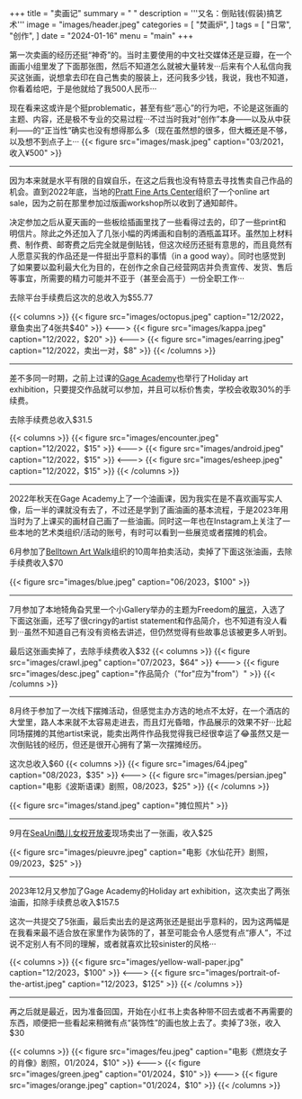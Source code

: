 +++
title = "卖画记"
summary = " "
description = '''又名：倒贴钱(假装)搞艺术'''
image = "images/header.jpeg"
categories = [
    "焚画炉",
]
tags = [
    "日常",
    "创作",
]
date = "2024-01-16"
menu = "main"
+++

第一次卖画的经历还挺“神奇”的。当时主要使用的中文社交媒体还是豆瓣，在一个画画小组里发了下面那张图，然后不知道怎么就被大量转发···后来有个人私信向我买这张画，说想拿去印在自己售卖的服装上，还问我多少钱，我说，我也不知道，你看着给吧，于是他就给了我500人民币···

现在看来这或许是个挺problematic，甚至有些“恶心”的行为吧，不论是这张画的主题、内容，还是极不专业的交易过程···不过当时我对“创作”本身——以及从中获利——的“正当性”确实也没有想得那么多（现在虽然想的很多，但大概还是不够，以及想不到点子上···
{{< figure src="images/mask.jpeg" caption="03/2021，收入¥500" >}}

---

因为本来就是水平有限的自娱自乐，在这之后我也没有特意去寻找售卖自己作品的机会。直到2022年底，当地的<a href="https://www.pratt.org/" target="_blank">Pratt Fine Arts Center</a>组织了一个online art sale，因为之前在那里参加过版画workshop所以收到了通知邮件。

决定参加之后从夏天画的一些板绘插画里找了一些看得过去的，印了一些print和明信片。除此之外还加入了几张小幅的丙烯画和自制的酒瓶盖耳环。虽然加上材料费、制作费、邮寄费之后完全就是倒贴钱，但这次经历还挺有意思的，而且竟然有人愿意买我的作品还是一件挺出乎意料的事情（in a good way）。同时也感觉到了如果要以盈利最大化为目的，在创作之余自己经营网店并负责宣传、发货、售后等事宜，所需要的精力可能并不亚于（甚至会高于）一份全职工作···

去除平台手续费后这次的总收入为$55.77

{{< columns >}}
{{< figure src="images/octopus.jpeg" caption="12/2022，章鱼卖出了4张共$40" >}}
<---> 
{{< figure src="images/kappa.jpeg" caption="12/2022，$20" >}}
<---> 
{{< figure src="images/earring.jpeg" caption="12/2022，卖出一对，$8" >}}
{{< /columns >}}

---

差不多同一时期，之前上过课的<a href="https://gageacademy.org/" targe="_blank">Gage Academy</a>也举行了Holiday art exhibition，只要提交作品就可以参加，并且可以标价售卖，学校会收取30%的手续费。

去除手续费总收入$31.5

{{< columns >}}
{{< figure src="images/encounter.jpeg" caption="12/2022，$15" >}}
<---> 
{{< figure src="images/android.jpeg" caption="12/2022，$15" >}}
<---> 
{{< figure src="images/esheep.jpeg" caption="12/2022，$15" >}}
{{< /columns >}}

---

2022年秋天在Gage Academy上了一个油画课，因为我实在是不喜欢画写实人像，后一半的课就没有去了，不过还是学到了画油画的基本流程，于是2023年用当时为了上课买的画材自己画了一些油画。同时这一年也在Instagram上关注了一些本地的艺术类组织/活动的账号，有时可以看到一些展览或者摆摊的机会。

6月参加了<a href="https://www.belltownartwalk.com/" target="_blank">Belltown Art Walk</a>组织的10周年拍卖活动，卖掉了下面这张油画，去除手续费收入$70

{{< figure src="images/blue.jpeg" caption="06/2023，$100" >}}

---

7月参加了本地犄角旮旯里一个小Gallery举办的主题为Freedom的<a href="https://www.galleryb612.com/freedom-exhibition-2023" target="_blank">展览</a>，入选了下面这张画，还写了很cringy的artist statement和作品简介，也不知道有没人看到···虽然不知道自己有没有资格去讲述，但仍然觉得有些故事总该被更多人听到。

最后这张画卖掉了，去除手续费收入$32
{{< columns >}}
{{< figure src="images/crawl.jpeg" caption="07/2023，$64" >}}
<---> 
{{< figure src="images/desc.jpeg" caption="作品简介（\"for\"应为\"from\"）" >}}
{{< /columns >}}

---

8月终于参加了一次线下摆摊活动，但感觉主办方选的地点不太好，在一个酒店的大堂里，路人本来就不太容易走进去，而且灯光昏暗，作品展示的效果不好···比起同场摆摊的其他artist来说，能卖出两件作品我觉得我已经很幸运了😂虽然又是一次倒贴钱的经历，但还是很开心拥有了第一次摆摊经历。

这次总收入$60
{{< columns >}}
{{< figure src="images/64.jpeg" caption="08/2023，$35" >}}
<---> 
{{< figure src="images/persian.jpeg" caption="电影《波斯语课》剧照，08/2023，$25" >}}
{{< /columns >}}

{{< figure src="images/stand.jpeg" caption="摊位照片" >}}

---

9月在<a href="https://linktr.ee/seauni.openmic" target="_blank">SeaUni酷儿女权开放麦</a>现场卖出了一张画，收入$25

{{< figure src="images/pieuvre.jpeg" caption="电影《水仙花开》剧照，09/2023，$25" >}}

---

2023年12月又参加了Gage Academy的Holiday art exhibition，这次卖出了两张油画，扣除手续费总收入$157.5

这次一共提交了5张画，最后卖出去的是这两张还是挺出乎意料的，因为这两幅是在我看来最不适合放在家里作为装饰的了，甚至可能会令人感觉有点“瘆人”，不过说不定别人有不同的理解，或者就喜欢比较sinister的风格···

{{< columns >}}
{{< figure src="images/yellow-wall-paper.jpg" caption="12/2023，$100" >}}
<---> 
{{< figure src="images/portrait-of-the-artist.jpeg" caption="12/2023，$125" >}}
{{< /columns >}}

---

再之后就是最近，因为准备回国，开始在小红书上卖各种带不回去或者不再需要的东西，顺便把一些看起来稍微有点“装饰性”的画也放上去了。卖掉了3张，收入$30

{{< columns >}}
{{< figure src="images/feu.jpeg" caption="电影《燃烧女子的肖像》剧照，01/2024，$10" >}}
<---> 
{{< figure src="images/green.jpeg" caption="01/2024，$10" >}}
<---> 
{{< figure src="images/orange.jpeg" caption="01/2024，$10" >}}
{{< /columns >}}